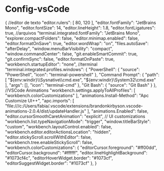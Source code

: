 # Config-vsCode

{
  //editor de texto
  "editor.rulers": [
    80,
    120
  ],
  "editor.fontFamily": "JetBrains Mono",
  "editor.fontSize": 14,
  "editor.lineHeight": 1.8,
  "editor.fontLigatures": true,
  //arquivos
  "terminal.integrated.fontFamily": "JetBrains Mono",
  "explorer.compactFolders": false,
  "editor.minimap.enabled": false,
  "editor.formatOnSave": true,
  "editor.wordWrap": "on",
  "files.autoSave": "afterDelay",
  "window.menuBarVisibility": "compact",
  "window.commandCenter": false,
  "git.enableSmartCommit": true,
  "git.confirmSync": false,
  "editor.formatOnPaste": true,
  "workbench.startupEditor": "none",
  //terminal
  "terminal.integrated.profiles.windows": {
    "PowerShell": {
      "source": "PowerShell",
      "icon": "terminal-powershell"
    },
    "Command Prompt": {
      "path": [
        "${env:windir}\\Sysnative\\cmd.exe",
        "${env:windir}\\System32\\cmd.exe"
      ],
      "args": [],
      "icon": "terminal-cmd"
    },
    "Git Bash": {
      "source": "Git Bash"
    }
  },
  //VSCode Animations
  "workbench.settings.applyToAllProfiles": [
    "workbench.colorCustomizations"
  ],
  "animations.Install-Method": "Apc Customize UI++",
  "apc.imports": [
    "file:///c:/Users/fabia/.vscode/extensions/brandonkirbyson.vscode-animations-2.0.4/dist/updateHandler.js"
  ],
  "animations.Enabled": false,
  "editor.cursorSmoothCaretAnimation": "explicit",
  // UI customizations
  "workbench.list.typeNavigationMode": "trigger",
  "window.titleBarStyle": "custom",
  "workbench.layoutControl.enabled": false,
  "workbench.editor.editorActionsLocation": "hidden",
  "editor.stickyScroll.scrollWithEditor": false,
  "workbench.tree.enableStickyScroll": false,
  "workbench.colorCustomizations": {
    "editorCursor.foreground": "#ff00dd",
    "editorCursor.background": "#ffffff",
    "editor.lineHighlightBackground": "#1073cf4c",
    "editorHoverWidget.border": "#1073cf",
    "editorSuggestWidget.border": "#1073cf"
  },
}

